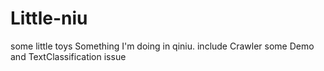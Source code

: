 # Little-niu
some little toys
Something I'm doing in qiniu.
include Crawler some Demo and TextClassification issue
